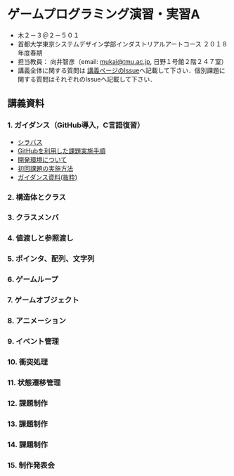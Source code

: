 # ゲームプログラミング演習・実習A
- 木２－３＠２－５０１
- 首都大学東京システムデザイン学部インダストリアルアートコース ２０１８年度春期
- 担当教員： 向井智彦（email: mukai@tmu.ac.jp, 日野１号館２階２４７室）
- 講義全体に関する質問は [講義ページのIssue](https://github.com/MukaiClass/Game-Programming-A/issues)へ記載して下さい．個別課題に関する質問はそれぞれのIssueへ記載して下さい．

## 講義資料
### 1. ガイダンス（GitHub導入，C言語復習）
- [シラバス](https://github.com/MukaiClass/Game-Programming-A/wiki/シラバス)
- [GitHubを利用した課題実施手順](https://github.com/MukaiClass/Game-Programming-A/wiki/GitHubを利用した課題実施手順)
- [開発環境について](https://github.com/MukaiClass/Game-Programming-A/wiki/開発環境について)
- [初回課題の実施方法](https://github.com/MukaiClass/Game-Programming-A/wiki/初回課題の実施方法)
- [ガイダンス資料(抜粋)](https://github.com/MukaiClass/Game-Programming-A/blob/slides/01ガイダンス.pdf)

### 2. 構造体とクラス
### 3. クラスメンバ
### 4. 値渡しと参照渡し
### 5. ポインタ、配列、文字列
### 6. ゲームループ
### 7. ゲームオブジェクト
### 8. アニメーション
### 9. イベント管理
### 10. 衝突処理
### 11. 状態遷移管理
### 12. 課題制作
### 13. 課題制作
### 14. 課題制作
### 15. 制作発表会
